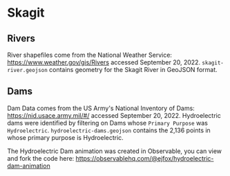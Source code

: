 # Skagit

## Rivers
River shapefiles come from the National Weather Service: https://www.weather.gov/gis/Rivers accessed September 20, 2022. `skagit-river.geojson` contains geometry for the Skagit River in GeoJSON format. 

## Dams
Dam Data comes from the US Army's National Inventory of Dams: https://nid.usace.army.mil/#/ accessed September 20, 2022. Hydroelectric dams were identified by filtering on Dams whose `Primary Purpose` was `Hydroelectric`. `hydroelectric-dams.geojson` contains the 2,136 points in whose primary purpose is Hydroelectric. 

The Hydroelectric Dam animation was created in Observable, you can view and fork the code here: https://observablehq.com/@ejfox/hydroelectric-dam-animation